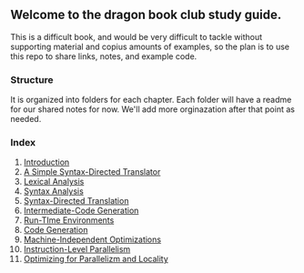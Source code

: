 ## Welcome to the dragon book club study guide.

This is a difficult book, and would be very difficult to tackle without supporting material and copius amounts of examples, so the plan is to use this repo to share links, notes, and example code.

### Structure
It is organized into folders for each chapter. Each folder will have a readme for our shared notes for now. We'll add more orginazation after that point as needed.

### Index

 1. [Introduction](../master/chapter_1)
 2. [A Simple Syntax-Directed Translator](../master/chapter_2)
 3. [Lexical Analysis](../master/chapter_3)
 4. [Syntax Analysis](../master/chapter_4)
 5. [Syntax-Directed Translation](../master/chapter_5)
 6. [Intermediate-Code Generation](../master/chapter_6)
 7. [Run-TIme Environments](../master/chapter_7)
 8. [Code Generation](../master/chapter_8)
 9.  [Machine-Independent Optimizations](../master/chapter_9)
 10. [Instruction-Level Parallelism](../master/chapter_10)
 11. [Optimizing for Parallelizm and Locality](../master/chapter_11)

